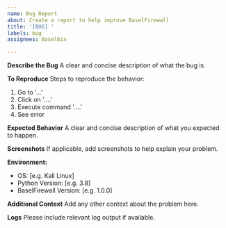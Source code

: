 ```yaml
---
name: Bug Report
about: Create a report to help improve BaselFirewall
title: '[BUG] '
labels: bug
assignees: Basel6ix

---
```


**Describe the Bug**
A clear and concise description of what the bug is.

**To Reproduce**
Steps to reproduce the behavior:
1. Go to '...'
2. Click on '....'
3. Execute command '....'
4. See error

**Expected Behavior**
A clear and concise description of what you expected to happen.

**Screenshots**
If applicable, add screenshots to help explain your problem.

**Environment:**
 - OS: [e.g. Kali Linux]
 - Python Version: [e.g. 3.8]
 - BaselFirewall Version: [e.g. 1.0.0]

**Additional Context**
Add any other context about the problem here.

**Logs**
Please include relevant log output if available. 